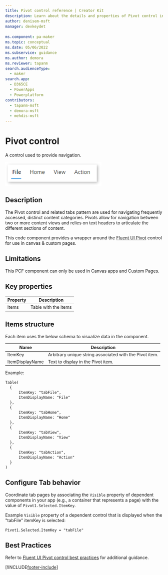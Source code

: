 ```yaml
---
title: Pivot control reference | Creator Kit
description: Learn about the details and properties of Pivot control in the Creator Kit.
author: denisem-msft
manager: devkeydet

ms.component: pa-maker
ms.topic: conceptual
ms.date: 05/06/2022
ms.subservice: guidance
ms.author: demora
ms.reviewer: tapanm
search.audienceType: 
  - maker
search.app: 
  - D365CE
  - PowerApps
  - Powerplatform
contributors:
  - tapanm-msft
  - demora-msft
  - mehdis-msft
---
```

# Pivot control

A control used to provide navigation.

![Pivot](media/pivot.png "Pivot control")

## Description
The Pivot control and related tabs pattern are used for navigating frequently accessed, distinct content categories. Pivots allow for navigation between two or more content views and relies on text headers to articulate the different sections of content.

This code component provides a wrapper around the [Fluent UI Pivot](https://developer.microsoft.com/fluentui#/controls/web/pivot) control for use in canvas & custom pages.

## Limitations
This PCF component can only be used in Canvas apps and Custom Pages.


## Key properties

| Property | Description |
| -------- | ----------- |
| Items | Table with the items |

## Items structure
Each item uses the below schema to visualize data in the component. 

| Name | Description |
| ------ | ----------- |
| ItemKey | Arbitrary unique string associated with the Pivot item. |
| ItemDisplayName | Text to display in the Pivot item. |

Example:

  ```powerapps-dot
Table(
    {
        ItemKey: "tabFile",
        ItemDisplayName: "File"
    },
    {
        ItemKey: "tabHome",
        ItemDisplayName: "Home"
    },
    {
        ItemKey: "tabView",
        ItemDisplayName: "View"
    },
    {
        ItemKey: "tabAction",
        ItemDisplayName: "Action"
    }
)
  ```


## Configure Tab behavior
Coordinate tab pages by associating the `Visible` property of dependent components in your app (e.g., a container that represents a page) with the value of `Pivot1.Selected.ItemKey`.

Example `Visible` property of a dependent control that is displayed when the "tabFile" itemKey is selected:

  ```powerapps-dot
Pivot1.Selected.ItemKey = "tabFile"
  ```



## Best Practices
Refer to [Fluent UI Pivot control best practices](https://developer.microsoft.com/fluentui#/controls/web/pivot) for additional guidance.

[!INCLUDE[footer-include](../../includes/footer-banner.md)]